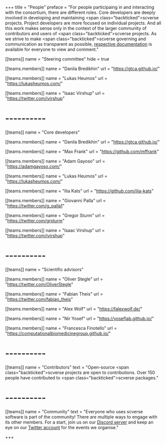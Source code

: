 +++
title = "People"
preface = "For people participaing in and interacting with the consortium, there are different roles. Core developers are deeply involved in developing and maintaining <span class=\"backticked\">scverse</span> projects. Project developers are more focused on individual projects. And all this work makes sense only in the context of the larger community of contributors and users of <span class=\"backticked\">scverse</span> projects. As we strive to make <span class=\"backticked\">scverse</span> governing and communication as transparent as possible, <a href='https://github.com/scverse/governance' target='_blank'>respective documentation</a> is available for everyone to view and comment."

[[teams]]
	name = "Steering committee"
	hide = true

[[teams.members]]
	name = "Danila Bredikhin"
	url = "https://gtca.github.io/"

[[teams.members]]
	name = "Lukas Heumos"
	url = "https://lukasheumos.com/"

[[teams.members]]
	name = "Isaac Virshup"
	url = "https://twitter.com/ivirshup"

# ----------

[[teams]]
	name = "Core developers"

[[teams.members]]
	name = "Danila Bredikhin"
	url = "https://gtca.github.io/"

[[teams.members]]
	name = "Max Frank"
	url = "https://github.com/mffrank"

[[teams.members]]
	name = "Adam Gayoso"
	url = "https://adamgayoso.com/"

[[teams.members]]
	name = "Lukas Heumos"
	url = "https://lukasheumos.com/"

[[teams.members]]
	name = "Ilia Kats"
	url = "https://github.com/ilia-kats"

[[teams.members]]
	name = "Giovanni Palla"
	url = "https://twitter.com/g_palla1"

[[teams.members]]
	name = "Gregor Sturm"
	url = "https://twitter.com/grsturm"

[[teams.members]]
	name = "Isaac Virshup"
	url = "https://twitter.com/ivirshup"

# ----------

[[teams]]
	name = "Scientific advisors"

[[teams.members]]
	name = "Oliver Stegle"
	url = "https://twitter.com/OliverStegle"

[[teams.members]]
	name = "Fabian Theis"
	url = "https://twitter.com/fabian_theis"

[[teams.members]]
	name = "Alex Wolf"
	url = "https://falexwolf.de/"

[[teams.members]]
	name = "Nir Yosef"
	url = "https://yoseflab.github.io/"
	
[[teams.members]]
	name = "Francesca Finotello"
	url = "https://computationalbiomedicinegroup.github.io/"

# ----------

[[teams]]
	name = "Contributors"
	text = "Open-source <span class=\"backticked\">scverse</span> projects are open to contributions. Over 150 people have contributed to <span class=\"backticked\">scverse</span> packages."

# ----------

[[teams]]
	name = "Community"
	text = "Everyone who uses <span class='backticked'>scverse</span> software is part of the community! There are multiple ways to engage with its other members. For a start, join us on our <a href='https://discord.gg/zDVDtFFcNe' target='_blank'>Discord server</a> and keep an eye on our <a href='https://twitter.com/scanpy_team' target='_blank'>Twitter account</a> for the events we organise."

+++

